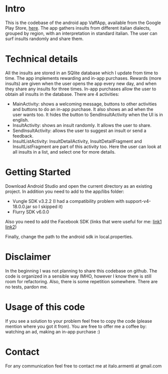 Intro
=======
This is the codebase of the android app VaffApp, available from the Google Play Store, [here](https://play.google.com/store/apps/details?id=italo.vaffapp.app).
The app gathers insults from different italian dialects, grouped by region, with an interpretation in standard italian. The user can surf insults randomly and share them.

# Technical details
All the insults are stored in an SQlite database which I update from time to time.
The app implements rewarding and in-app purchases. Rewards (more insults) are given when the user opens the app every new day, and when they share any insults for three times. In-app purchases allow the user to obtain all insults in the database.
There are 4 activities:
* MainActivity: shows a welcoming message, buttons to other activities and buttons to do an in-app purchase. It also shows an ad when the user wants too. It hides the button to SendInsultActivity when the UI is in english.
* InsultActivity: shows an insult randomly. It allows the user to share.
* SendInsultActivity: allows the user to suggest an insult or send a feedback.
* InsultListActivity: InsultDetailActivity, InsultDetailFragment and InsultListFragment are part of this activity too. Here the user can look at all insults in a list, and select one for more details.

# Getting Started
Download Android Studio and open the current directory as an existing project.
In addition you need to add to the app/libs folder:
* Vungle SDK v3.2.2 (I had a compatibility problem with support-v4-18.0.0.jar so I skipped it)
* Flurry SDK v6.0.0

Also you need to add the Facebook SDK (links that were useful for me: [link1](http://stackoverflow.com/questions/22382905/import-facebook-sdk-on-android-studio-0-5-1) [link2](http://stackoverflow.com/questions/21477884/couldnt-import-library-project-android-studio))

Finally, change the path to the android sdk in local.properties.

# Disclaimer
In the beginning I was not planning to share this codebase on github. The code is organized in a sensible way IMHO, however I know there is still room for refactoring. Also, there is some repetition somewhere.
There are no tests, pardon me.

# Usage of this code
If you see a solution to your problem feel free to copy the code (please mention where you got it from). You are free to offer me a coffee by: watching an ad, making an in-app purchase :)

# Contact
For any communication feel free to contact me at italo.armenti at gmail.com
